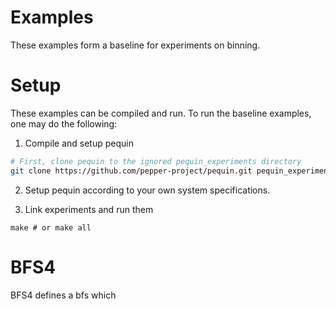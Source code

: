 # Examples
These examples form a baseline for experiments on binning.

# Setup
These examples can be compiled and run. To run the baseline examples, one may do the following:

1. Compile and setup pequin
```bash
# First, clone pequin to the ignored pequin_experiments directory
git clone https://github.com/pepper-project/pequin.git pequin_experiments
```

2. Setup pequin according to your own system specifications.

3. Link experiments and run them
```
make # or make all
```

# BFS4
BFS4 defines a bfs which

